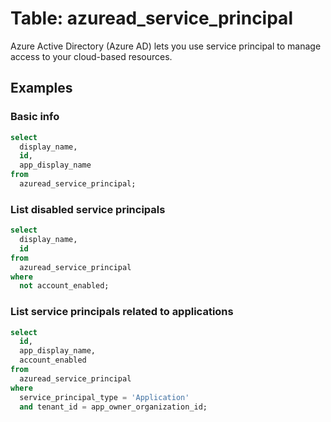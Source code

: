 # Table: azuread_service_principal

Azure Active Directory (Azure AD) lets you use service principal to manage access to your cloud-based resources.

## Examples

### Basic info

```sql
select
  display_name,
  id,
  app_display_name
from
  azuread_service_principal;
```

### List disabled service principals

```sql
select
  display_name,
  id
from
  azuread_service_principal
where
  not account_enabled;
```

### List service principals related to applications

```sql
select
  id,
  app_display_name,
  account_enabled
from
  azuread_service_principal
where
  service_principal_type = 'Application'
  and tenant_id = app_owner_organization_id;
```
